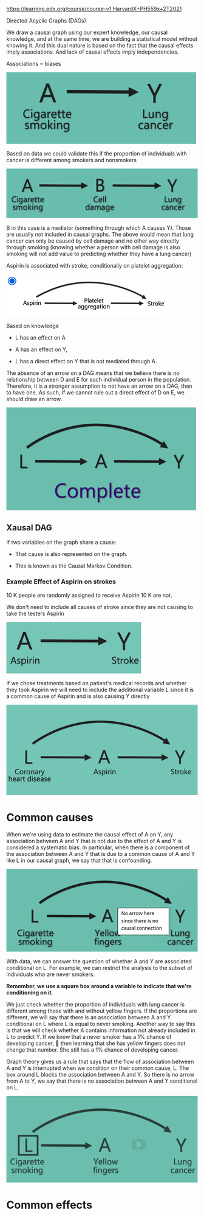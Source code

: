 https://learning.edx.org/course/course-v1:HarvardX+PH559x+2T2021

Directed Acyclic Graphs (DAGs)

We draw a causal graph using our expert knowledge, our causal knowledge,
and at the same time, we are building a statistical model without
knowing it. And this dual nature is based on the fact that the causal
effects imply associations. And lack of causal effects imply
independencies.

Associations = biases

![](media_Causal_Diagrams/media/image1.png)

Based on data we could validate this if the proportion of individuals
with cancer is different among smokers and nonsmokers

![](media_Causal_Diagrams/media/image2.png)

B in this case is a mediator (something through which A causes Y). Those
are usually not included in causal graphs. The above would mean that
lung cancer can only be caused by cell damage and no other way directly
through smoking (knowing whether a person with cell damage is also
smoking will not add value to predicting whether they have a lung
cancer)

Aspirin is associated with stroke, conditionally on platelet
aggregation:

![](media_Causal_Diagrams/media/image3.png)

Based on knowledge

-   L has an effect on A

-   A has an effect on Y,

-   L has a direct effect on Y that is not mediated through A.

The absence of an arrow on a DAG means that we believe there is no
relationship between D and E for each individual person in the
population. Therefore, it is a stronger assumption to not have an arrow
on a DAG, than to have one. As such, if we cannot rule out a direct
effect of D on E, we should draw an arrow.

![](media_Causal_Diagrams/media/image4.png)

## Χausal DAG 

If two variables on the graph share a cause:

-   Τhat cause is also represented on the graph.

-   This is known as the Causal Markov Condition.

### Example Effect of Aspirin on strokes

10 K people are randomly assigned to receive Aspirin 10 K are not.

We don\'t need to include all causes of stroke since they are not
causing to take the testers Aspirin

![](media_Causal_Diagrams/media/image5.png)

If we chose treatments based on patient\'s medical records and whether
they took Aspirin we will need to include the additional variable L
since it is a common cause of Aspirin and is also causing Y directly

![](media_Causal_Diagrams/media/image6.png)

# Common causes

When we\'re using data to estimate the causal effect of A on Y, any
association between A and Y that is not due to the effect of A and Y is
considered a systematic bias. In particular, when there is a component
of the association between A and Y that is due to a common cause of A
and Y like L in our causal graph, we say that that is confounding.

![](media_Causal_Diagrams/media/image7.png)

With data, we can answer the question of whether A and Y are associated
conditional on L. For example, we can restrict the analysis to the
subset of individuals who are never smokers.

**Remember, we use a square box around a variable to indicate that
we\'re conditioning on it**.

We just check whether the proportion of individuals with lung cancer is
different among those with and without yellow fingers. If the
proportions are different, we will say that there is an association
between A and Y conditional on L where L is equal to never smoking.
Another way to say this is that we will check whether A contains
information not already included in L to predict Y. If we know that a
never smoker has a 1% chance of developing cancer,  then learning that
she has yellow fingers does not change that number. She still has a 1%
chance of developing cancer.

Graph theory gives us a rule that says that the flow of association
between A and Y is interrupted when we condition on their common cause,
L. The box around L blocks the association between A and Y. So there is
no arrow from A to Y, we say that there is no association between A and
Y conditional on L.

![](media_Causal_Diagrams/media/image8.png)

# Common effects
